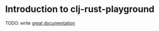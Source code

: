 # Introduction to clj-rust-playground

TODO: write [great documentation](http://jacobian.org/writing/what-to-write/)

